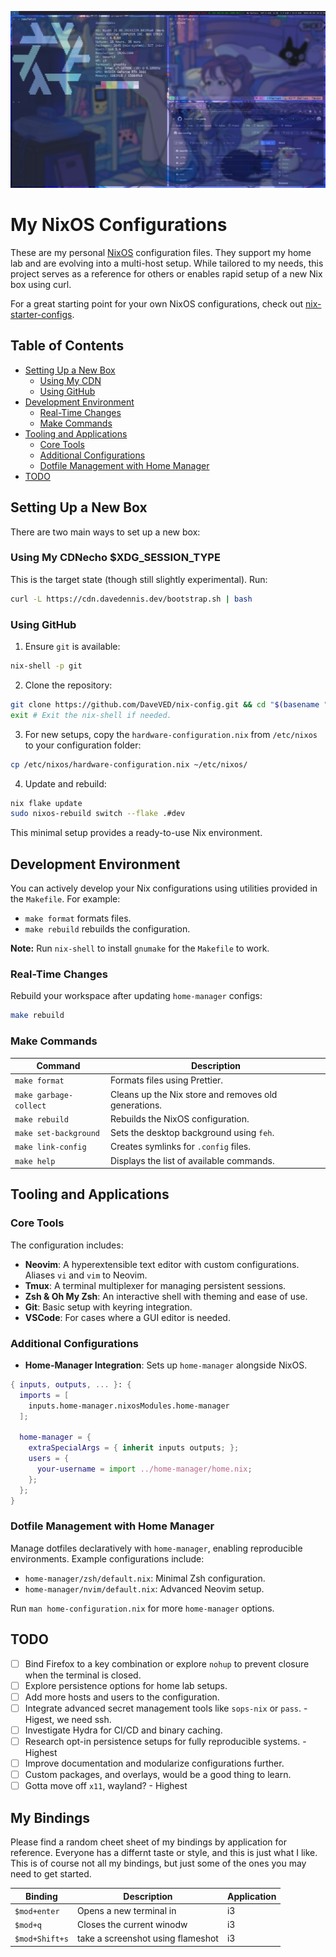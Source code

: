 <p align="center">
  <a href="https://github.com/DaveVED/nix-config">
    <picture>
      <img src="https://raw.githubusercontent.com/DaveVED/nix-config/main/assets/screenshot-v2.png" alt="OpenAuth logo">
    </picture>
  </a>
</p>

# My NixOS Configurations

These are my personal [NixOS](https://nixos.org/) configuration files. They
support my home lab and are evolving into a multi-host setup. While tailored to
my needs, this project serves as a reference for others or enables rapid setup
of a new Nix box using curl.

For a great starting point for your own NixOS configurations, check out
[nix-starter-configs](https://github.com/Misterio77/nix-starter-configs).

## Table of Contents

- [Setting Up a New Box](#setting-up-a-new-box)
  - [Using My CDN](#using-my-cdn)
  - [Using GitHub](#using-github)
- [Development Environment](#development-environment)
  - [Real-Time Changes](#real-time-changes)
  - [Make Commands](#make-commands)
- [Tooling and Applications](#tooling-and-applications)
  - [Core Tools](#core-tools)
  - [Additional Configurations](#additional-configurations)
  - [Dotfile Management with Home Manager](#dotfile-management-with-home-manager)
- [TODO](#todo)

## Setting Up a New Box

There are two main ways to set up a new box:

### Using My CDNecho $XDG_SESSION_TYPE

This is the target state (though still slightly experimental). Run:

```bash
curl -L https://cdn.davedennis.dev/bootstrap.sh | bash
```

### Using GitHub

1. Ensure `git` is available:

```bash
nix-shell -p git
```

2. Clone the repository:

```bash
git clone https://github.com/DaveVED/nix-config.git && cd "$(basename "$_" .git)"
exit # Exit the nix-shell if needed.
```

3. For new setups, copy the `hardware-configuration.nix` from `/etc/nixos` to
   your configuration folder:

```bash
cp /etc/nixos/hardware-configuration.nix ~/etc/nixos/
```

4. Update and rebuild:

```bash
nix flake update
sudo nixos-rebuild switch --flake .#dev
```

This minimal setup provides a ready-to-use Nix environment.

## Development Environment

You can actively develop your Nix configurations using utilities provided in the
`Makefile`. For example:

- `make format` formats files.
- `make rebuild` rebuilds the configuration.

**Note:** Run `nix-shell` to install `gnumake` for the `Makefile` to work.

### Real-Time Changes

Rebuild your workspace after updating `home-manager` configs:

```bash
make rebuild
```

### Make Commands

| Command                | Description                                          |
| ---------------------- | ---------------------------------------------------- |
| `make format`          | Formats files using Prettier.                        |
| `make garbage-collect` | Cleans up the Nix store and removes old generations. |
| `make rebuild`         | Rebuilds the NixOS configuration.                    |
| `make set-background`  | Sets the desktop background using `feh`.             |
| `make link-config`     | Creates symlinks for `.config` files.                |
| `make help`            | Displays the list of available commands.             |

## Tooling and Applications

### Core Tools

The configuration includes:

- **Neovim**: A hyperextensible text editor with custom configurations. Aliases
  `vi` and `vim` to Neovim.
- **Tmux**: A terminal multiplexer for managing persistent sessions.
- **Zsh & Oh My Zsh**: An interactive shell with theming and ease of use.
- **Git**: Basic setup with keyring integration.
- **VSCode**: For cases where a GUI editor is needed.

### Additional Configurations

- **Home-Manager Integration**: Sets up `home-manager` alongside NixOS.

```nix
{ inputs, outputs, ... }: {
  imports = [
    inputs.home-manager.nixosModules.home-manager
  ];

  home-manager = {
    extraSpecialArgs = { inherit inputs outputs; };
    users = {
      your-username = import ../home-manager/home.nix;
    };
  };
}
```

### Dotfile Management with Home Manager

Manage dotfiles declaratively with `home-manager`, enabling reproducible
environments. Example configurations include:

- `home-manager/zsh/default.nix`: Minimal Zsh configuration.
- `home-manager/nvim/default.nix`: Advanced Neovim setup.

Run `man home-configuration.nix` for more `home-manager` options.

## TODO

- [ ] Bind Firefox to a key combination or explore `nohup` to prevent closure
      when the terminal is closed.
- [ ] Explore persistence options for home lab setups.
- [ ] Add more hosts and users to the configuration.
- [ ] Integrate advanced secret management tools like `sops-nix` or `pass`. - Higest, we need ssh.
- [ ] Investigate Hydra for CI/CD and binary caching.
- [ ] Research opt-in persistence setups for fully reproducible systems. - Highest
- [ ] Improve documentation and modularize configurations further.
- [ ] Custom packages, and overlays, would be a good thing to learn.
- [ ] Gotta move off `x11`, wayland? - Highest

## My Bindings

Please find a random cheet sheet of my bindings by application for reference.
Everyone has a differnt taste or style, and this is just what I like. This
is of course not all my bindings, but just some of the ones you may need to get
started.

| Binding        | Description                       | Application |
| -------------- | --------------------------------- | ----------- |
| `$mod+enter`   | Opens a new terminal in           | i3          |
| `$mod+q`       | Closes the current winodw         | i3          |
| `$mod+Shift+s` | take a screenshot using flameshot | i3          |
